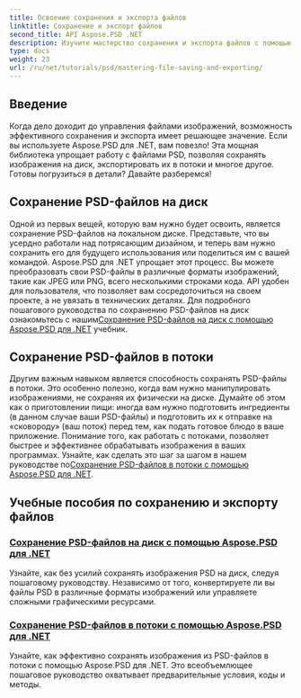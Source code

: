 ```yaml
---
title: Освоение сохранения и экспорта файлов
linktitle: Сохранение и экспорт файлов
second_title: API Aspose.PSD .NET
description: Изучите мастерство сохранения и экспорта файлов с помощью учебных пособий Aspose.PSD для .NET. Легко конвертируйте файлы PSD и эффективно управляйте сложными графическими ресурсами.
type: docs
weight: 23
url: /ru/net/tutorials/psd/mastering-file-saving-and-exporting/
---
```

## Введение

Когда дело доходит до управления файлами изображений, возможность эффективного сохранения и экспорта имеет решающее значение. Если вы используете Aspose.PSD для .NET, вам повезло! Эта мощная библиотека упрощает работу с файлами PSD, позволяя сохранять изображения на диск, экспортировать их в потоки и многое другое. Готовы погрузиться в детали? Давайте разберемся!

## Сохранение PSD-файлов на диск

 Одной из первых вещей, которую вам нужно будет освоить, является сохранение PSD-файлов на локальном диске. Представьте, что вы усердно работали над потрясающим дизайном, и теперь вам нужно сохранить его для будущего использования или поделиться им с вашей командой. Aspose.PSD для .NET упрощает этот процесс. Вы можете преобразовать свои PSD-файлы в различные форматы изображений, такие как JPEG или PNG, всего несколькими строками кода. API удобен для пользователя, что позволяет вам сосредоточиться на своем проекте, а не увязать в технических деталях. Для подробного пошагового руководства по сохранению PSD-файлов на диск ознакомьтесь с нашим[Сохранение PSD-файлов на диск с помощью Aspose.PSD для .NET](./saving-psd-files-to-disk/) учебник.

## Сохранение PSD-файлов в потоки

 Другим важным навыком является способность сохранять PSD-файлы в потоки. Это особенно полезно, когда вам нужно манипулировать изображениями, не сохраняя их физически на диске. Думайте об этом как о приготовлении пищи: иногда вам нужно подготовить ингредиенты (в данном случае ваши PSD-файлы) и подготовить их к отправке на «сковороду» (ваш поток) перед тем, как подать готовое блюдо в ваше приложение. Понимание того, как работать с потоками, позволяет быстрее и эффективнее обрабатывать изображения в ваших программах. Узнайте, как сделать это шаг за шагом в нашем руководстве по[Сохранение PSD-файлов в потоки с помощью Aspose.PSD для .NET](./saving-psd-files-to-streams/).

## Учебные пособия по сохранению и экспорту файлов
### [Сохранение PSD-файлов на диск с помощью Aspose.PSD для .NET](./saving-psd-files-to-disk/)
Узнайте, как без усилий сохранять изображения PSD на диск, следуя пошаговому руководству. Независимо от того, конвертируете ли вы файлы PSD в различные форматы изображений или управляете сложными графическими ресурсами.
### [Сохранение PSD-файлов в потоки с помощью Aspose.PSD для .NET](./saving-psd-files-to-streams/)
Узнайте, как эффективно сохранять изображения из PSD-файлов в потоки с помощью Aspose.PSD для .NET. Это всеобъемлющее пошаговое руководство охватывает предварительные условия, коды и методы.